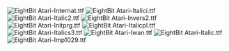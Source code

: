 ![EightBit Atari-Internat.ttf](https://github.com/ChoccyHobNob/EightBit-Atari-Fonts/blob/master/I/EightBit%20Atari-Internat-sample.png "EightBit Atari-Internat.ttf") ![EightBit Atari-Italici.ttf](https://github.com/ChoccyHobNob/EightBit-Atari-Fonts/blob/master/I/EightBit%20Atari-Italici-sample.png "EightBit Atari-Italici.ttf") ![EightBit Atari-Italic2.ttf](https://github.com/ChoccyHobNob/EightBit-Atari-Fonts/blob/master/I/EightBit%20Atari-Italic2-sample.png "EightBit Atari-Italic2.ttf") ![EightBit Atari-Invers2.ttf](https://github.com/ChoccyHobNob/EightBit-Atari-Fonts/blob/master/I/EightBit%20Atari-Invers2-sample.png "EightBit Atari-Invers2.ttf") ![EightBit Atari-Initprg.ttf](https://github.com/ChoccyHobNob/EightBit-Atari-Fonts/blob/master/I/EightBit%20Atari-Initprg-sample.png "EightBit Atari-Initprg.ttf") ![EightBit Atari-Italicpl.ttf](https://github.com/ChoccyHobNob/EightBit-Atari-Fonts/blob/master/I/EightBit%20Atari-Italicpl-sample.png "EightBit Atari-Italicpl.ttf") ![EightBit Atari-Italics3.ttf](https://github.com/ChoccyHobNob/EightBit-Atari-Fonts/blob/master/I/EightBit%20Atari-Italics3-sample.png "EightBit Atari-Italics3.ttf") ![EightBit Atari-Iwan.ttf](https://github.com/ChoccyHobNob/EightBit-Atari-Fonts/blob/master/I/EightBit%20Atari-Iwan-sample.png "EightBit Atari-Iwan.ttf") ![EightBit Atari-Italic.ttf](https://github.com/ChoccyHobNob/EightBit-Atari-Fonts/blob/master/I/EightBit%20Atari-Italic-sample.png "EightBit Atari-Italic.ttf") ![EightBit Atari-Imp1029.ttf](https://github.com/ChoccyHobNob/EightBit-Atari-Fonts/blob/master/I/EightBit%20Atari-Imp1029-sample.png "EightBit Atari-Imp1029.ttf") 